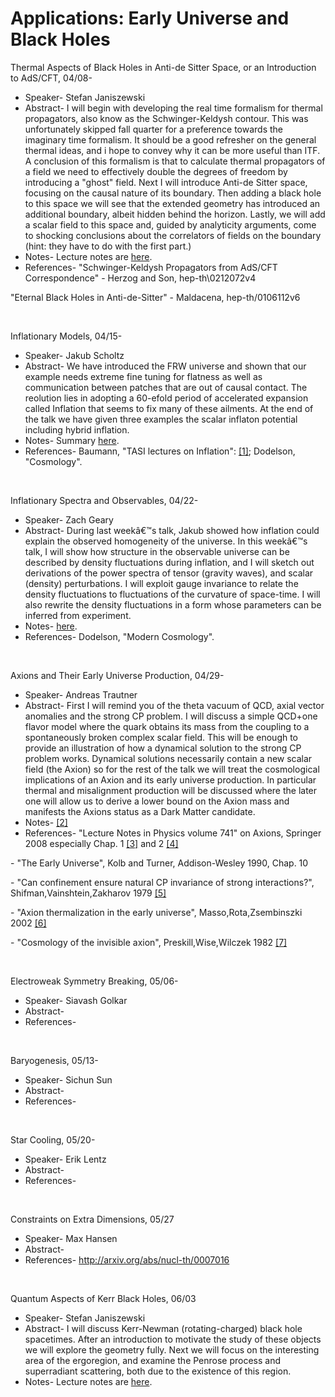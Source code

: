 <div id="globalWrapper">
		<div id="column-content">
	<div id="content">
		<a name="top" id="top"></a>
				<h1 class="firstHeading">Applications: Early Universe and Black Holes</h1>
		<div id="bodyContent">
			<div id="contentSub"></div>
			<dl><dt>Thermal Aspects of Black Holes in Anti-de Sitter Space, or an Introduction to AdS/CFT, 04/08-
</dt></dl>
<ul><li>Speaker- Stefan Janiszewski
</li>
<li>Abstract- I will begin with developing the real time formalism for thermal propagators, also know as the Schwinger-Keldysh contour. This was unfortunately skipped fall quarter for a preference towards the imaginary time formalism. It should be a good refresher on the general thermal ideas, and i hope to convey why it can be more useful than ITF. A conclusion of this formalism is that to calculate thermal propagators of a field we need to effectively double the degrees of freedom by introducing a "ghost" field. Next I will introduce Anti-de Sitter space, focusing on the causal nature of its boundary. Then adding a black hole to this space we will see that the extended geometry has introduced an additional boundary, albeit hidden behind the horizon. Lastly, we will add a scalar field to this space and, guided by analyticity arguments, come to shocking conclusions about the correlators of fields on the boundary (hint: they have to do with the first part.)   
</li>
<li>Notes- Lecture notes are <a href="https://docs.google.com/viewer?a=v&pid=explorer&chrome=true&srcid=180aqN-uQ3ffOCoW87FZF9zA8jDT5ALS0rXRKADFPcA9YoNE7QgU6NbbSXWTn&hl=en_GB&authkey=CJ-rgpQF" class="external text" title="https://docs.google.com/viewer?a=v&pid=explorer&chrome=true&srcid=180aqN-uQ3ffOCoW87FZF9zA8jDT5ALS0rXRKADFPcA9YoNE7QgU6NbbSXWTn&hl=en_GB&authkey=CJ-rgpQF" rel="nofollow">here</a>.
</li>
<li>References- "Schwinger-Keldysh Propagators from AdS/CFT Correspondence" - Herzog and Son, hep-th\0212072v4
</li></ul>
<p>"Eternal Black Holes in Anti-de-Sitter" - Maldacena, hep-th/0106112v6
</p>
<p><br />
</p>
<dl><dt>Inflationary Models, 04/15-
</dt></dl>
<ul><li>Speaker- Jakub Scholtz
</li>
<li>Abstract- We have introduced the FRW universe and shown that our example needs extreme fine tuning for flatness as well as communication between patches that are out of causal contact. The reolution lies in adopting a 60-efold period of accelerated expansion called Inflation that seems to fix many of these ailments. At the end of the talk we have given three examples the scalar inflaton potential including hybrid inflation.
</li>
<li>Notes- Summary <a href="https://docs.google.com/viewer?a=v&pid=explorer&chrome=true&srcid=1-BfB3MOttCMFZGiJ0Ugsf-nKGMFvLeKPofnD-DAO3VoVl6n2iriRYKHuraUB&hl=en_GB&authkey=CLa2ls8G" class="external text" title="https://docs.google.com/viewer?a=v&pid=explorer&chrome=true&srcid=1-BfB3MOttCMFZGiJ0Ugsf-nKGMFvLeKPofnD-DAO3VoVl6n2iriRYKHuraUB&hl=en_GB&authkey=CLa2ls8G" rel="nofollow">here</a>.
</li>
<li>References- Baumann, "TASI lectures on Inflation": <a href="http://arxiv.org/abs/0907.5424" class="external autonumber" title="http://arxiv.org/abs/0907.5424" rel="nofollow">[1]</a>; Dodelson, "Cosmology".
</li></ul>
<p><br />
</p>
<dl><dt>Inflationary Spectra and Observables, 04/22-
</dt></dl>
<ul><li>Speaker- Zach Geary
</li>
<li>Abstract- During last weekâ€™s talk, Jakub showed how inflation could explain the observed homogeneity of the universe. In this weekâ€™s talk, I will show how structure in the observable universe can be described by density fluctuations during inflation, and I will sketch out derivations of the power spectra of tensor (gravity waves), and scalar (density) perturbations. I will exploit gauge invariance to relate the density fluctuations to fluctuations of the curvature of space-time. I will also rewrite the density fluctuations in a form whose parameters can be inferred from experiment.
</li>
<li>Notes- <a href="https://docs.google.com/a/uw.edu/viewer?a=v&pid=explorer&chrome=true&srcid=0B30bUGr_fDhdZjYyZmY0YTctNWUwNy00ODk0LTg0M2ItZjQ1YTZiNjZiMTU5&hl=en" class="external text" title="https://docs.google.com/a/uw.edu/viewer?a=v&pid=explorer&chrome=true&srcid=0B30bUGr_fDhdZjYyZmY0YTctNWUwNy00ODk0LTg0M2ItZjQ1YTZiNjZiMTU5&hl=en" rel="nofollow">here</a>.
</li>
<li>References- Dodelson, "Modern Cosmology".
</li></ul>
<p><br />
</p>
<dl><dt>Axions and Their Early Universe Production, 04/29-
</dt></dl>
<ul><li>Speaker- Andreas Trautner
</li>
<li>Abstract- First I will remind you of the theta vacuum of QCD, axial vector anomalies and the strong CP problem. I will discuss a simple QCD+one flavor model where the quark obtains its mass from the coupling to a spontaneously broken complex scalar field. This will be enough to provide an illustration of how a dynamical solution to the strong CP problem works. Dynamical solutions necessarily contain a new scalar field (the Axion) so for the rest of the talk we will treat the cosmological implications of an Axion and its early universe production. In particular thermal and misalignment production will be discussed where the later one will allow us to derive a lower bound on the Axion mass and manifests the Axions status as a Dark Matter candidate.
</li>
<li>Notes- <a href="https://docs.google.com/viewer?a=v&pid=explorer&chrome=true&srcid=0B0YD5QRgG27TYmE0YzgxY2QtNzg5ZC00M2Q1LWI4ZDQtNzA5NDhiYzIyYzk3&hl=en&authkey=CKGJ048I" class="external autonumber" title="https://docs.google.com/viewer?a=v&pid=explorer&chrome=true&srcid=0B0YD5QRgG27TYmE0YzgxY2QtNzg5ZC00M2Q1LWI4ZDQtNzA5NDhiYzIyYzk3&hl=en&authkey=CKGJ048I" rel="nofollow">[2]</a>
</li>
<li>References- "Lecture Notes in Physics volume 741" on Axions, Springer 2008 especially Chap. 1 <a href="http://arxiv.org/abs/hep-ph/0607268" class="external autonumber" title="http://arxiv.org/abs/hep-ph/0607268" rel="nofollow">[3]</a> and 2 <a href="http://arxiv.org/abs/astro-ph/0610440" class="external autonumber" title="http://arxiv.org/abs/astro-ph/0610440" rel="nofollow">[4]</a>
</li></ul>
<p>- "The Early Universe", Kolb and Turner, Addison-Wesley 1990, Chap. 10
</p>
<p>- "Can confinement ensure natural CP invariance of strong interactions?", Shifman,Vainshtein,Zakharov 1979 <a href="http://dx.doi.org/10.1016/0550-3213(80)90209-6" class="external autonumber" title="http://dx.doi.org/10.1016/0550-3213(80)90209-6" rel="nofollow">[5]</a>
</p>
<p>- "Axion thermalization in the early universe", Masso,Rota,Zsembinszki 2002 <a href="http://link.aps.org/doi/10.1103/PhysRevD.66.023004" class="external autonumber" title="http://link.aps.org/doi/10.1103/PhysRevD.66.023004" rel="nofollow">[6]</a>
</p>
<p>- "Cosmology of the invisible axion", Preskill,Wise,Wilczek 1982 <a href="http://dx.doi.org/10.1016/0370-2693(83)90637-8" class="external autonumber" title="http://dx.doi.org/10.1016/0370-2693(83)90637-8" rel="nofollow">[7]</a>
</p>
<p><br />
</p>
<dl><dt>Electroweak Symmetry Breaking, 05/06-
</dt></dl>
<ul><li>Speaker- Siavash Golkar
</li>
<li>Abstract-  
</li>
<li>References-
</li></ul>
<p><br />
</p>
<dl><dt>Baryogenesis, 05/13-
</dt></dl>
<ul><li>Speaker- Sichun Sun
</li>
<li>Abstract-  
</li>
<li>References-
</li></ul>
<p><br />
</p>
<dl><dt>Star Cooling, 05/20-
</dt></dl>
<ul><li>Speaker- Erik Lentz
</li>
<li>Abstract-  
</li>
<li>References-
</li></ul>
<p><br />
</p>
<dl><dt>Constraints on Extra Dimensions, 05/27
</dt></dl>
<ul><li>Speaker- Max Hansen
</li>
<li>Abstract-  
</li>
<li>References- <a href="http://arxiv.org/abs/nucl-th/0007016" class="external free" title="http://arxiv.org/abs/nucl-th/0007016" rel="nofollow">http://arxiv.org/abs/nucl-th/0007016</a>
</li></ul>
<p><br />
</p>
<dl><dt>Quantum Aspects of Kerr Black Holes, 06/03
</dt></dl>
<ul><li>Speaker- Stefan Janiszewski
</li>
<li>Abstract- I will discuss Kerr-Newman (rotating-charged) black hole spacetimes. After an introduction to motivate the study of these objects we will explore the geometry fully. Next we will focus on the interesting area of the ergoregion, and examine the Penrose process and superradiant scattering, both due to the existence of this region. 
</li>
<li>Notes- Lecture notes are <a href="https://docs.google.com/viewer?a=v&pid=explorer&chrome=true&srcid=1_9AxwUPdTa8KpIy3ZJ7peI56JkKH-ZgAAth7Fu6UdJBsfmhnv6Tet6rcaA4m&hl=en_GB" class="external text" title="https://docs.google.com/viewer?a=v&pid=explorer&chrome=true&srcid=1_9AxwUPdTa8KpIy3ZJ7peI56JkKH-ZgAAth7Fu6UdJBsfmhnv6Tet6rcaA4m&hl=en_GB" rel="nofollow">here</a>.
</li></ul>
